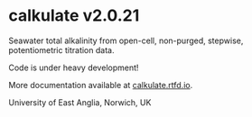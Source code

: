 # calkulate v2.0.21

Seawater total alkalinity from open-cell, non-purged, stepwise, potentiometric titration data.

Code is under heavy development!

More documentation available at [calkulate.rtfd.io](https://calkulate.readthedocs.io/en/latest/).

University of East Anglia, Norwich, UK

